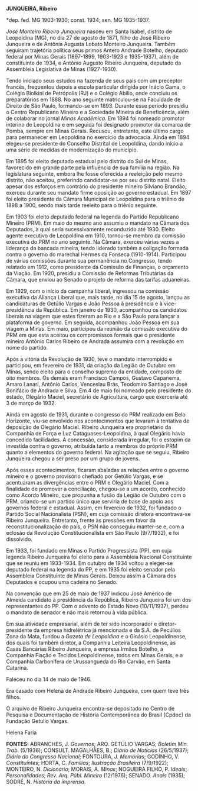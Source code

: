 **JUNQUEIRA, Ribeiro**

\*dep. fed. MG 1903-1930; const. 1934; sen. MG 1935-1937.

*José Monteiro Ribeiro Junqueira* nasceu em Santa Isabel, distrito de
Leopoldina (MG), no dia 27 de agosto de 1871, filho de José Ribeiro
Junqueira e de Antônia Augusta Lobato Monteiro Junqueira. Também
seguiram trajetória política seus primos Antero Andrade Botelho,
deputado federal por Minas Gerais (1897-1899, 1903-1923 e 1935-1937),
além de constituinte de 1934, e Antônio Augusto Ribeiro Junqueira,
deputado da Assembleia Legislativa de Minas (1927-1930).

Tendo iniciado seus estudos na fazenda de seus pais com um preceptor
francês, frequentou depois a escola particular dirigida por Inácio Gama,
o Colégio Biolkini de Petrópolis (RJ) e o Colégio Abílio, onde concluiu
os preparatórios em 1888. No ano seguinte matriculou-se na Faculdade de
Direito de São Paulo, formando-se em 1893. Durante esse período presidiu
o Centro Republicano Mineiro e a Sociedade Mineira de Beneficência, além
de colaborar no jornal *Minas Acadêmica*. Em 1894 foi nomeado promotor
interino de Leopoldina e em seguida foi designado promotor da comarca de
Pomba, sempre em Minas Gerais. Recusou, entretanto, este último cargo
para permanecer em Leopoldina no exercício da advocacia. Ainda em 1894
elegeu-se presidente do Conselho Distrital de Leopoldina, dando início a
uma série de medidas de modernização do município.

Em 1895 foi eleito deputado estadual pelo distrito do Sul de Minas,
favorecido em grande parte pela influência de sua família na região. Na
legislatura seguinte, embora lhe fosse oferecida a reeleição pelo mesmo
distrito, não aceitou, preferindo candidatar-se por seu distrito natal.
Eleito apesar dos esforços em contrário do presidente mineiro Silviano
Brandão, exerceu durante seu mandato firme oposição ao governo estadual.
Em 1897 foi eleito presidente da Câmara Municipal de Leopoldina para o
triênio de 1898 a 1900, sendo mais tarde reeleito para o triênio
seguinte.

Em 1903 foi eleito deputado federal na legenda do Partido Republicano
Mineiro (PRM). Em maio do mesmo ano assumiu o mandato na Câmara dos
Deputados, à qual seria sucessivamente reconduzido até 1930. Eleito
agente executivo de Leopoldina em 1910, tornou-se membro da comissão
executiva do PRM no ano seguinte. Na Câmara, exerceu várias vezes a
liderança da bancada mineira, tendo liderado também a coligação formada
contra o governo do marechal Hermes da Fonseca (1910-1914). Participou
de várias comissões durante sua permanência no Congresso, tendo relatado
em 1912, como presidente da Comissão de Finanças, o orçamento da Viação.
Em 1920, presidiu a Comissão de Reformas Tributárias da Câmara, que
enviou ao Senado o projeto de reforma das tarifas aduaneiras.

Em 1929, com o início da campanha liberal, ingressou na comissão
executiva da Aliança Liberal que, mais tarde, no dia 15 de agosto,
lançou as candidaturas de Getúlio Vargas e João Pessoa à presidência e à
vice-presidência da República. Em janeiro de 1930, acompanhou os
candidatos liberais na viagem que estes fizeram ao Rio e a São Paulo
para lançar a plataforma de governo. Em seguida, acompanhou João Pessoa
em sua viagem a Minas. Em maio, participou da reunião da comissão
executiva do PRM em que esta aceitou os compromissos formais que o
presidente mineiro Antônio Carlos Ribeiro de Andrada assumira com a
revolução em nome do partido.

Após a vitória da Revolução de 1930, teve o mandato interrompido e
participou, em fevereiro de 1931, da criação da Legião de Outubro em
Minas, sendo eleito para o conselho supremo da entidade, composto de
oito membros. Os demais eram Francisco Campos, Gustavo Capanema, Amaro
Lanari, Antônio Carlos, Venceslau Brás, Teodomiro Santiago e José
Bonifácio de Andrada e Silva. Em 4 de maio foi nomeado pelo presidente
do estado, Olegário Maciel, secretário de Agricultura, cargo que
exerceria até 3 de março de 1932.

Ainda em agosto de 1931, durante o congresso do PRM realizado em Belo
Horizonte, viu-se envolvido nos acontecimentos que levaram à tentativa
de deposição de Olegário Maciel. Ribeiro Junqueira era proprietário da
Companhia de Força e Luz Cataguases-Leopoldina, à qual Olegário havia
concedido facilidades. A concessão, considerada irregular, foi o estopim
da investida contra o governo, atribuída tanto a membros do próprio PRM
quanto a elementos do governo federal. Na agitação que se seguiu,
Ribeiro Junqueira chegou a ser preso por um grupo de jovens.

Após esses acontecimentos, ficaram abaladas as relações entre o governo
mineiro e o governo provisório chefiado por Getúlio Vargas, e se
acentuaram as divergências entre o PRM e Olegário Maciel. Com a
finalidade de promover a conciliação, chegou-se a um acordo, conhecido
como Acordo Mineiro, que propunha a fusão da Legião de Outubro com o
PRM, criando-se um partido único que serviria de base de apoio aos
governos federal e estadual. Assim, em fevereiro de 1932, foi fundado o
Partido Social Nacionalista (PSN), em cuja comissão diretora
encontrava-se Ribeiro Junqueira. Entretanto, frente às pressões em favor
da reconstitucionalização do país, o PSN não conseguiu manter-se e, com
a eclosão da Revolução Constitucionalista em São Paulo (9/7/1932), e foi
dissolvido.

Em 1933, foi fundado em Minas o Partido Progressista (PP), em cuja
legenda Ribeiro Junqueira foi eleito para a Assembleia Nacional
Constituinte que se reuniu em 1933-1934. Em outubro de 1934 voltou a
eleger-se deputado federal na legenda do PP, e em 1935 foi eleito
senador pela Assembleia Constituinte de Minas Gerais. Deixou assim a
Câmara dos Deputados e ocupou uma cadeira no Senado.

Na convenção que em 25 de maio de 1937 indicou José Américo de Almeida
candidato à presidência da República, Ribeiro Junqueira foi um dos
representantes do PP. Com o advento do Estado Novo (10/11/1937), perdeu
o mandato de senador e não mais retornou à vida pública.

Em sua atividade empresarial, além de ter sido incorporador e
diretor-presidente da empresa hidrelétrica já mencionada e da S.A. de
Pecúlios Zona da Mata, fundou a *Gazeta de Leopoldina* e o Ginásio
Leopoldinense, dos quais foi também diretor, a Companhia Leiteira
Leopoldinense, as Casas Bancárias Ribeiro Junqueira, a empresa Irmãos
Botelho, a Companhia Fiação e Tecidos Leopoldinense, todos em Minas
Gerais, e a Companhia Carbonífera de Urussangueda do Rio Carvão, em
Santa Catarina.

Faleceu no dia 14 de maio de 1946.

Era casado com Helena de Andrade Ribeiro Junqueira, com quem teve três
filhos.

O arquivo de Ribeiro Junqueira encontra-se depositado no Centro de
Pesquisa e Documentação de História Contemporânea do Brasil (Cpdoc) da
Fundação Getulio Vargas.

Helena Faria

**FONTES:** ABRANCHES, J. *Governos*; ARQ. GETÚLIO VARGAS; *Boletim Min.
Trab*. (5/1936); CONSULT. MAGALHÃES, B.; *Diário de Notícias*
(26/5/1937); *Diário do Congresso Nacional*; FONTOURA, J. *Memórias*;
GODINHO, V. *Constituintes*; HORTA, C. *Famílias*; *Ilustração
Brasileira* (7/9/1922); MONTEIRO, N. *Dicionário*; MORAIS, A. *Minas*;
NOGUEIRA FILHO, P. *Ideais*; *Personalidades*; *Rev. Arq. Públ. Mineiro*
(12/1976); SENADO. *Anais* (1935); SODRÉ, N. *História da imprensa*.
